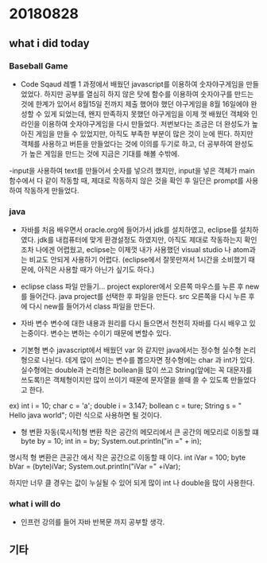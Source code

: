 # 20180828

## what i did today

### Baseball Game

- Code Sqaud 레벨 1 과정에서 배웠던 javascript를 이용하여 숫자야구게임을 만들었었다. 하지만 공부를 열심히 하지 않은 탓에
함수를 이용하여 숫자야구를 만드는 것에 한계가 있어서 8월15일 전까지 제출 했어야 했던 야구게임을 8월 16일에야 완성할 수 있게 되었는데, 왠지 만족하지 못했던 야구게임을 이제 껏 배웠던 객체와 인라인을 이용하여 숫자야구게임을 다시 만들었다.
저번보다는 조금은 더 완성도가 높아진 게임을 만들 수 있었지만, 아직도 부족한 부분이 많은 것이 눈에 띈다.
하지만 객체를 사용하고 버튼을 만들었다는 것에 이의를 두기로 하고, 더 공부하여 완성도가 높은 게임을 만드는 것에 지금은 기대를 해볼 수밖에.

-input을 사용하여 text를 만들어서 숫자를 넣으려 했지만, input을 넣은 객체가 main 함수에서 다 같이 작동할 때, 제대로 작동하지 않은 것을 확인 후 일단은 prompt를 사용하여 작동하게 만들었다.



### java

- 자바를 처음 배우면서 oracle.org에 들어가서 jdk를 설치하였고, eclipse를 설치하였다.
jdk를 내컴퓨터에 맞게 환경설정도 하였지만, 아직도 제대로 작동하는지 확인조차 나에겐 어렵웠고,
eclipse는 이제껏 내가 사용했던 visual studio 나 atom과는 비교도 안되게 사용하기 어렵다. 
(eclipse에서 잘못만져서 1시간을 소비했기 때문에, 아직은 사용할 때가 아닌가 싶기도 하다.)

- eclipse class 파일 만들기...
project explorer에서 오른쪽 마우스를 누른 후 new를 들어간다. java project를 선택한 후 파일을 만든다.
src 오른쪽을 다시 누른 후에 다시 new를 들어가서 class 파일을 만든다.

- 자바 변수
변수에 대한 내용과 원리를 다시 들으면서 천천히 자바를 다시 배우고 있는중이다.
변수는 변하는 수이기 때문에 변할수 있다.

- 기본형 변수
 javascript에서 배웠던 var 와 같지만 java에서는 정수형 실수형 논리형으로 나뉜다.
 데게 많이 쓰이는 변수를 뽑으자면 정수형에는 char 과 int가 있다.
 실수형에는 double과 논리형은 bollean을 많이 쓰고
 String(앞에는 꼭 대문자를 쓰도록!)은 객체형이지만 많이 쓰이기 때문에 문자열을 쓸때 쓸 수 있도록 만들었다고 한다.

 ex) int i = 10;
     char c = 'a';
     double i = 3.147;
     bollean c = ture;
     String s = " Hello java world";
이런 식으로 사용하면 될 것이다.

- 형 변환
자동(묵시적)형 변환
작은 공간의 메모리에서 큰 공간의 메모리로 이동할 떄
byte by = 10;
int in = by;
System.out.println("in =" + in);

명시적 형 변환은
큰공간 에서 작은 공간으로 이동할 때 이다.
int iVar = 100; 
byte bVar = (byte)iVar;
System.out.println("iVar =" +iVar); 

하지만 너무 클 경우는 값이 누실될 수 있어 되게 많이 int 나 double을 많이 사용한다.

### what i will do 
- 인프런 강의를 들어 자바 반복문 까지 공부할 생각. 
## 기타
